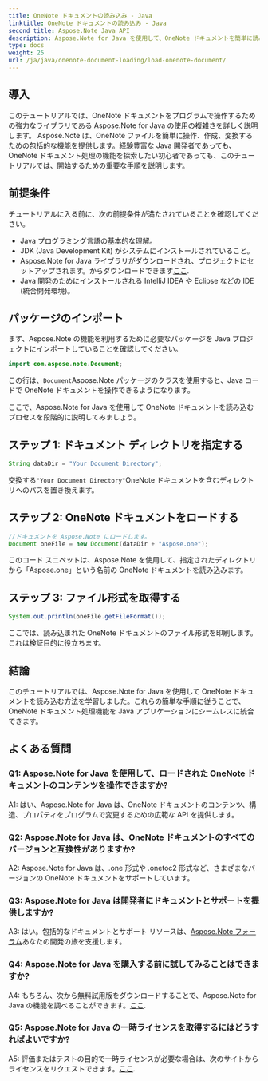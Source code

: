 ```yaml
---
title: OneNote ドキュメントの読み込み - Java
linktitle: OneNote ドキュメントの読み込み - Java
second_title: Aspose.Note Java API
description: Aspose.Note for Java を使用して、OneNote ドキュメントを簡単に読み込んで操作する方法を学びます。 Java 開発者向けの包括的なチュートリアル。
type: docs
weight: 25
url: /ja/java/onenote-document-loading/load-onenote-document/
---
```

## 導入

このチュートリアルでは、OneNote ドキュメントをプログラムで操作するための強力なライブラリである Aspose.Note for Java の使用の複雑さを詳しく説明します。 Aspose.Note は、OneNote ファイルを簡単に操作、作成、変換するための包括的な機能を提供します。経験豊富な Java 開発者であっても、OneNote ドキュメント処理の機能を探索したい初心者であっても、このチュートリアルでは、開始するための重要な手順を説明します。

## 前提条件

チュートリアルに入る前に、次の前提条件が満たされていることを確認してください。

- Java プログラミング言語の基本的な理解。
- JDK (Java Development Kit) がシステムにインストールされていること。
-  Aspose.Note for Java ライブラリがダウンロードされ、プロジェクトにセットアップされます。からダウンロードできます[ここ](https://releases.aspose.com/note/java/).
- Java 開発のためにインストールされる IntelliJ IDEA や Eclipse などの IDE (統合開発環境)。

## パッケージのインポート

まず、Aspose.Note の機能を利用するために必要なパッケージを Java プロジェクトにインポートしていることを確認してください。

```java
import com.aspose.note.Document;
```

この行は、`Document`Aspose.Note パッケージのクラスを使用すると、Java コードで OneNote ドキュメントを操作できるようになります。

ここで、Aspose.Note for Java を使用して OneNote ドキュメントを読み込むプロセスを段階的に説明してみましょう。

## ステップ 1: ドキュメント ディレクトリを指定する

```java
String dataDir = "Your Document Directory";
```

交換する`"Your Document Directory"`OneNote ドキュメントを含むディレクトリへのパスを置き換えます。

## ステップ 2: OneNote ドキュメントをロードする

```java
//ドキュメントを Aspose.Note にロードします。
Document oneFile = new Document(dataDir + "Aspose.one");
```

このコード スニペットは、Aspose.Note を使用して、指定されたディレクトリから「Aspose.one」という名前の OneNote ドキュメントを読み込みます。

## ステップ 3: ファイル形式を取得する

```java
System.out.println(oneFile.getFileFormat());
```

ここでは、読み込まれた OneNote ドキュメントのファイル形式を印刷します。これは検証目的に役立ちます。

## 結論

このチュートリアルでは、Aspose.Note for Java を使用して OneNote ドキュメントを読み込む方法を学習しました。これらの簡単な手順に従うことで、OneNote ドキュメント処理機能を Java アプリケーションにシームレスに統合できます。

## よくある質問

### Q1: Aspose.Note for Java を使用して、ロードされた OneNote ドキュメントのコンテンツを操作できますか?

A1: はい、Aspose.Note for Java は、OneNote ドキュメントのコンテンツ、構造、プロパティをプログラムで変更するための広範な API を提供します。

### Q2: Aspose.Note for Java は、OneNote ドキュメントのすべてのバージョンと互換性がありますか?

A2: Aspose.Note for Java は、.one 形式や .onetoc2 形式など、さまざまなバージョンの OneNote ドキュメントをサポートしています。

### Q3: Aspose.Note for Java は開発者にドキュメントとサポートを提供しますか?

 A3: はい。包括的なドキュメントとサポート リソースは、[Aspose.Note フォーラム](https://forum.aspose.com/c/note/28)あなたの開発の旅を支援します。

### Q4: Aspose.Note for Java を購入する前に試してみることはできますか?

 A4: もちろん、次から無料試用版をダウンロードすることで、Aspose.Note for Java の機能を調べることができます。[ここ](https://releases.aspose.com/).

### Q5: Aspose.Note for Java の一時ライセンスを取得するにはどうすればよいですか?

 A5: 評価またはテストの目的で一時ライセンスが必要な場合は、次のサイトからライセンスをリクエストできます。[ここ](https://purchase.aspose.com/temporary-license/).
